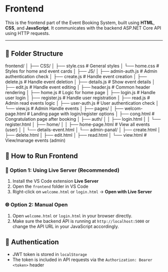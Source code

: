 # Frontend 

This is the frontend part of the Event Booking System, built using **HTML**, **CSS**, and **JavaScript**. It communicates with the backend ASP.NET Core API using HTTP requests.

---

## 📁 Folder Structure

frontend/
│
├── CSS/
│   ├── style.css            # General styles
│   └── home.css             # Styles for home and event cards
│
├── JS/
│   ├── admin-auth.js        # Admin authentication check
│   ├── create.js            # Handle event creation
│   ├── delete.js            # Handle event deletion
│   ├── details.js           # Show event details
│   ├── edit.js              # Handle event editing
│   ├── header.js            # Common header rendering
│   ├── home.js              # Logic for home page
│   ├── login.js             # Handle user login
│   ├── register.js          # Handle user registration
│   ├── read.js              # Admin read events logic
│   ├── user-auth.js         # User authentication check
│   └── view.js              # Admin Handle events 
│
├── pages/
│   ├── welcom-page.html     # Landing page with login/register options
│   ├── cong.html            # Congratulation page after booking
│   ├── auth/
│   │   ├── login.html
│   │   └── register.html
│   ├── home/
│   │   ├── home-page.html  # View all events (user) 
│   │   └── details-event.html
│   └── admin-panal/
│       ├── create.html
│       ├── delete.html
│       ├── edit.html
│       ├── read.html
│       └── view.html      # View/manage events (admin)  
## 🚀 How to Run Frontend

### 🧱 Option 1: Using Live Server (Recommended)
1. Install the VS Code extension **Live Server**
2. Open the `frontend` folder in VS Code
3. Right-click on `welcome.html` or `login.html` → **Open with Live Server**

### 🌐 Option 2: Manual Open
1. Open `welcome.html` or `login.html` in your browser directly.
2. Make sure the backend API is running at `http://localhost:5000` or change the API URL in your JavaScript accordingly.

## 🔑 Authentication

- JWT token is stored in `localStorage`
- The token is included in API requests via the `Authorization: Bearer <token>` header

